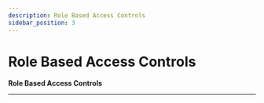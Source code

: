 ```yaml
---
description: Role Based Access Controls
sidebar_position: 3
---
```


# Role Based Access Controls

**Role Based Access Controls**
<hr />

